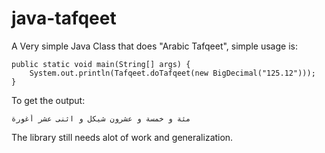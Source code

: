 # java-tafqeet

A Very simple Java Class that does "Arabic Tafqeet", simple usage is:

	public static void main(String[] args) {
		System.out.println(Tafqeet.doTafqeet(new BigDecimal("125.12")));
	}
		
To get the output:

	مئة و خمسة و عشرون شيكل و اثنى عشر أغورة
		
The library still needs alot of work and generalization.
